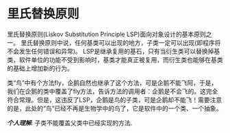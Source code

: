 # 里氏替换原则

里氏替换原则\(Liskov Substitution Principle LSP\)面向对象设计的基本原则之一。 里氏替换原则中说，任何基类可以出现的地方，子类一定可以出现\(即程序将不会发生任何错误和异常\)。 LSP是继承复用的基石，只有当衍生类可以替换掉基类，软件单位的功能不受到影响时，基类才能真正被复用，而衍生类也能够在基类的基础上增加新的行为。

类“鸟”中有个方法fly，企鹅自然也继承了这个方法，可是企鹅不能飞阿，于是，我们在企鹅的类中覆盖了fly方法，告诉方法的调用者：企鹅是不会飞的。这完全符合常理。但是，这违反了LSP，企鹅是鸟的子类，可是企鹅却不能飞！需要注意的是，此处的“鸟”已经不再是生物学中的鸟了，它是软件中的一个类、一个抽象。

_**个人理解**_: 子类不能覆盖父类中已经实现的方法.

